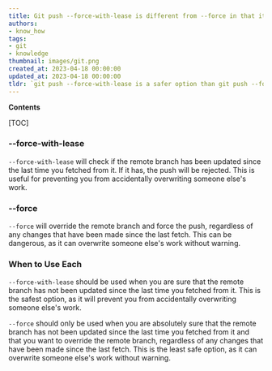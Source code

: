 ```yaml
---
title: Git push --force-with-lease is different from --force in that it will only overwrite remote changes if the local branch is up to date with the remote branch. --force, on the other hand, will overwrite any remote changes regardless of whether the local branch is up to date
authors:
- know_how
tags:
- git
- knowledge
thumbnail: images/git.png
created_at: 2023-04-18 00:00:00
updated_at: 2023-04-18 00:00:00
tldr: `git push --force-with-lease is a safer option than git push --force, as it ensures that the remote branch has not been updated since the last fetch.`
---
```


**Contents**

[TOC]

### --force-with-lease

`--force-with-lease` will check if the remote branch has been updated since the last time you fetched from it. If it has, the push will be rejected. This is useful for preventing you from accidentally overwriting someone else's work.

### --force

`--force` will override the remote branch and force the push, regardless of any changes that have been made since the last fetch. This can be dangerous, as it can overwrite someone else's work without warning.

### When to Use Each

`--force-with-lease` should be used when you are sure that the remote branch has not been updated since the last time you fetched from it. This is the safest option, as it will prevent you from accidentally overwriting someone else's work.

`--force` should only be used when you are absolutely sure that the remote branch has not been updated since the last time you fetched from it and that you want to override the remote branch, regardless of any changes that have been made since the last fetch. This is the least safe option, as it can overwrite someone else's work without warning.
